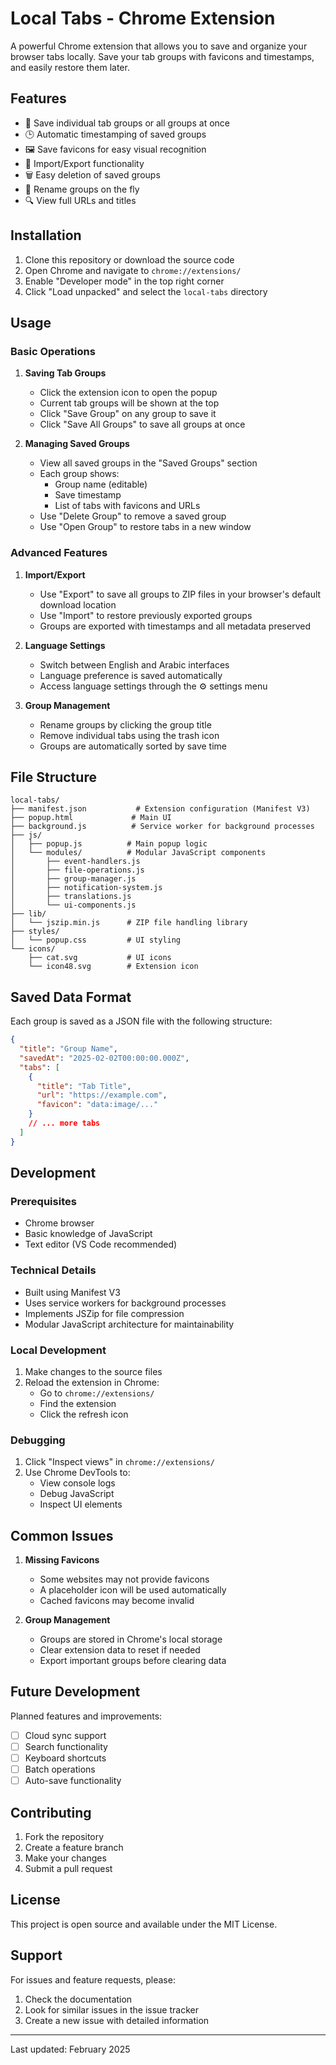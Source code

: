 # Local Tabs - Chrome Extension

A powerful Chrome extension that allows you to save and organize your browser tabs locally. Save your tab groups with favicons and timestamps, and easily restore them later.

## Features

- 🎯 Save individual tab groups or all groups at once
- 🕒 Automatic timestamping of saved groups
- 🖼️ Save favicons for easy visual recognition
- 🔄 Import/Export functionality
- 🗑️ Easy deletion of saved groups
- 📝 Rename groups on the fly
- 🔍 View full URLs and titles

## Installation

1. Clone this repository or download the source code
2. Open Chrome and navigate to `chrome://extensions/`
3. Enable "Developer mode" in the top right corner
4. Click "Load unpacked" and select the `local-tabs` directory

## Usage

### Basic Operations

1. **Saving Tab Groups**
   - Click the extension icon to open the popup
   - Current tab groups will be shown at the top
   - Click "Save Group" on any group to save it
   - Click "Save All Groups" to save all groups at once

2. **Managing Saved Groups**
   - View all saved groups in the "Saved Groups" section
   - Each group shows:
     - Group name (editable)
     - Save timestamp
     - List of tabs with favicons and URLs
   - Use "Delete Group" to remove a saved group
   - Use "Open Group" to restore tabs in a new window

### Advanced Features

1. **Import/Export**
   - Use "Export" to save all groups to ZIP files in your browser's default download location
   - Use "Import" to restore previously exported groups
   - Groups are exported with timestamps and all metadata preserved

2. **Language Settings**
   - Switch between English and Arabic interfaces
   - Language preference is saved automatically
   - Access language settings through the ⚙️ settings menu

3. **Group Management**
   - Rename groups by clicking the group title
   - Remove individual tabs using the trash icon
   - Groups are automatically sorted by save time

## File Structure

```
local-tabs/
├── manifest.json           # Extension configuration (Manifest V3)
├── popup.html             # Main UI
├── background.js          # Service worker for background processes
├── js/
│   ├── popup.js          # Main popup logic
│   └── modules/          # Modular JavaScript components
│       ├── event-handlers.js
│       ├── file-operations.js
│       ├── group-manager.js
│       ├── notification-system.js
│       ├── translations.js
│       └── ui-components.js
├── lib/
│   └── jszip.min.js      # ZIP file handling library
├── styles/
│   └── popup.css         # UI styling
└── icons/
    ├── cat.svg           # UI icons
    └── icon48.svg        # Extension icon
```

## Saved Data Format

Each group is saved as a JSON file with the following structure:

```json
{
  "title": "Group Name",
  "savedAt": "2025-02-02T00:00:00.000Z",
  "tabs": [
    {
      "title": "Tab Title",
      "url": "https://example.com",
      "favicon": "data:image/..."
    }
    // ... more tabs
  ]
}
```

## Development

### Prerequisites

- Chrome browser
- Basic knowledge of JavaScript
- Text editor (VS Code recommended)

### Technical Details

- Built using Manifest V3
- Uses service workers for background processes
- Implements JSZip for file compression
- Modular JavaScript architecture for maintainability

### Local Development

1. Make changes to the source files
2. Reload the extension in Chrome:
   - Go to `chrome://extensions/`
   - Find the extension
   - Click the refresh icon

### Debugging

1. Click "Inspect views" in `chrome://extensions/`
2. Use Chrome DevTools to:
   - View console logs
   - Debug JavaScript
   - Inspect UI elements

## Common Issues

1. **Missing Favicons**
   - Some websites may not provide favicons
   - A placeholder icon will be used automatically
   - Cached favicons may become invalid

3. **Group Management**
   - Groups are stored in Chrome's local storage
   - Clear extension data to reset if needed
   - Export important groups before clearing data

## Future Development

Planned features and improvements:

- [ ] Cloud sync support
- [ ] Search functionality
- [ ] Keyboard shortcuts
- [ ] Batch operations
- [ ] Auto-save functionality

## Contributing

1. Fork the repository
2. Create a feature branch
3. Make your changes
4. Submit a pull request

## License

This project is open source and available under the MIT License.

## Support

For issues and feature requests, please:
1. Check the documentation
2. Look for similar issues in the issue tracker
3. Create a new issue with detailed information

---

Last updated: February 2025
